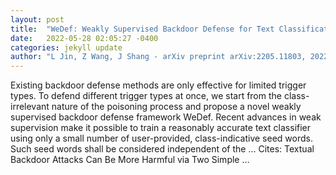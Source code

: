```yaml
---
layout: post
title:  "WeDef: Weakly Supervised Backdoor Defense for Text Classification"
date:   2022-05-28 02:05:27 -0400
categories: jekyll update
author: "L Jin, Z Wang, J Shang - arXiv preprint arXiv:2205.11803, 2022"
---
```

Existing backdoor defense methods are only effective for limited trigger types. To defend different trigger types at once, we start from the class-irrelevant nature of the poisoning process and propose a novel weakly supervised backdoor defense framework WeDef. Recent advances in weak supervision make it possible to train a reasonably accurate text classifier using only a small number of user-provided, class-indicative seed words. Such seed words shall be considered independent of the … Cites: ‪Textual Backdoor Attacks Can Be More Harmful via Two Simple …‬